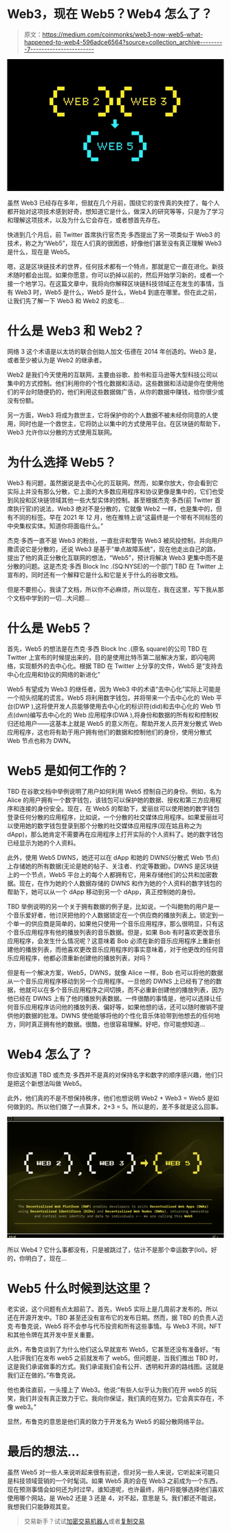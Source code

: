 # Web3，现在 Web5？Web4 怎么了？

> 原文：<https://medium.com/coinmonks/web3-now-web5-what-happened-to-web4-596adce6564?source=collection_archive---------7----------------------->

![](img/02672c3e434b43943976ed6d6771ccbe.png)

虽然 Web3 已经存在多年，但就在几个月前，围绕它的宣传真的失控了，每个人都开始对这项技术感到好奇，想知道它是什么，做深入的研究等等，只是为了学习和理解这项技术，以及为什么它会存在，或者想首先存在。

快进到几个月后，前 Twitter 首席执行官杰克·多西提出了另一项类似于 Web3 的技术，称之为“Web5”，现在人们真的很困惑，好像他们甚至没有真正理解 Web3 是什么，现在是 Web5。

嗯，这是区块链技术的世界，任何技术都有一个特点，那就是它一直在进化。新技术随时都会出现。如果你愿意，你可以扔掉以前的，然后开始学习新的，或者一个接一个地学习。在这篇文章中，我将向你解释区块链科技领域正在发生的事情，当有 Web3 时，Web5 是什么，Web5 是什么，Web4 到底在哪里。但在此之前，让我们先了解一下 Web3 和 Web2 的皮毛…

# 什么是 Web3 和 Web2？

网络 3 这个术语是以太坊的联合创始人加文·伍德在 2014 年创造的。Web3 是，或者至少被认为是 Web2 的继承者。

Web2 是我们今天使用的互联网，主要由谷歌、脸书和亚马逊等大型科技公司以集中的方式控制。他们利用你的个性化数据和活动，这些数据和活动是你在使用他们的平台时随便扔的，他们利用这些数据做广告，从你的数据中赚钱，给你很少或没有份额。

另一方面，Web3 将成为救世主，它将保护你的个人数据不被未经你同意的人使用，同时也是一个救世主，它将防止以集中的方式使用平台。在区块链的帮助下，Web3 允许你以分散的方式使用互联网。

# 为什么选择 Web5？

Web3 有问题，虽然据说是去中心化的互联网。然而，如果你放大，你会看到它实际上并没有那么分散，它上面的大多数应用程序和协议更像是集中的，它们也受到风投和区块链领域其他一些大型实体的控制。甚至根据杰克·多西(前 Twitter 首席执行官)的说法，Web3 绝对不是分散的，它就像 Web2 一样，也是集中的，但有不同的标签。早在 2021 年 12 月，他在推特上说“这最终是一个带有不同标签的中央集权实体。知道你将面临什么。”

杰克·多西一直不是 Web3 的粉丝，一直批评和警告 Web3 被风投控制，并向用户撒谎说它是分散的，还说 Web3 是基于“单点故障系统”，现在他走出自己的路，提出了他的真正分散化互联网的想法，“Web5”，预计将解决 Web3 更集中而不是分散的问题。这是杰克·多西 Block Inc .(SQ:NYSE)的一个部门 TBD 在 Twitter 上宣布的，同时还有一个解释它是什么和它是关于什么的谷歌文档。

但是不要担心，我读了文档，所以你不必麻烦，所以现在，我在这里，写下我从那个文档中学到的一切…大问题…

# 什么是 Web5？

首先，Web5 的想法是在杰克·多西 Block Inc .(原名 square)的公司 TBD 在 Twitter 上宣布的时候提出来的，目的是使用比特币第二层解决方案，即闪电网络，实现额外的去中心化。根据 TBD 在 Twitter 上分享的文件，Web5 是“支持去中心化应用和协议的网络的新进化”

Web5 有望成为 Web3 的继任者，因为 Web3 中的术语“去中心化”实际上可能是一个彻头彻尾的谎言。Web5 将利用数字钱包，并将带来一个去中心化的 Web 平台(DWP ),这将使开发人员能够使用去中心化的标识符(did)和去中心化的 Web 节点(dwn)编写去中心化的 Web 应用程序(DWA ),将身份和数据的所有权和控制权归还给用户——这基本上就是 Web5 的意义所在。帮助开发人员开发分散式 Web 应用程序，这也将有助于用户拥有他们的数据和控制他们的身份，使用分散式 Web 节点也称为 DWN。

# Web5 是如何工作的？

TBD 在谷歌文档中举例说明了用户如何利用 Web5 控制自己的身份。例如，名为 Alice 的用户拥有一个数字钱包，该钱包可以保护她的数据、授权和第三方应用程序和连接的身份安全。现在，在 Web5 的帮助下，爱丽丝可以使用她的数字钱包登录任何分散的应用程序，比如说，一个分散的社交媒体应用程序。如果爱丽丝可以使用她的数字钱包登录到那个分散的社交媒体应用程序(现在姑且称之为 dApp)，那么她肯定不需要再在应用程序上打开实际的个人资料了。她的数字钱包已经显示为她的个人资料。

此外，使用 Web5 DWNS，她还可以在 dApp 和她的 DWNS(分散式 Web 节点)上存储她的所有数据(无论是她的帖子、关注者、约定等数据)。DWNS 是区块链上的一个节点，Web5 平台上的每个人都拥有它，用来存储他们的公共和加密数据。现在，在作为她的个人数据存储的 DWNS 和作为她的个人资料的数字钱包的帮助下，她可以从一个 dApp 移动到另一个 dApp，真正控制她的身份。

TBD 举例说明的另一个关于拥有数据的例子是，比如说，一个叫鲍勃的用户是一个音乐爱好者，他讨厌把他的个人数据锁定在一个供应商的播放列表上。锁定到一个单一的供应商是简单的，如果他只使用一个音乐应用程序，那么很明显，只有这个音乐应用程序有他的播放列表的音乐数据。但是，如果 Bob 有时喜欢更改音乐应用程序，会发生什么情况呢？这意味着 Bob 必须在新的音乐应用程序上重新创建他的播放列表，而他喜欢更改音乐应用程序的事实意味着，对于他更改的任何音乐应用程序，他都必须重新创建他的播放列表，对吗？

但是有一个解决方案，Web5，DWNS，就像 Alice 一样，Bob 也可以将他的数据从一个音乐应用程序移动到另一个应用程序。一旦他的 DWNS 上已经有了他的数据，他就可以在多个音乐应用程序之间切换，而不必重新创建他的播放列表，因为他已经在 DWNS 上有了他的播放列表数据。一件很酷的事情是，他可以选择让任何音乐应用程序访问他的播放列表、偏好等，如果他想的话，还可以随时撤销不提供他的数据的批准。DWNS 使他能够将他的个性化音乐体验带到他想去的任何地方，同时真正拥有他的数据。很酷，也很容易理解。好吧，你可能想知道…

# Web4 怎么了？

你应该知道 TBD 或杰克·多西并不是真的对保持名字和数字的顺序感兴趣，他们只是把这个新想法叫做 Web5。

此外，他们真的不是不想保持秩序，他们也想说明 Web2 + Web3 = Web5 是如何做到的。所以他们做了一点算术，2+3 = 5。所以是的，差不多就是这么回事。

![](img/82acf0d02a8bf38416544226f2fb52a4.png)

所以 Web4？它什么事都没有，只是被跳过了，估计不是那个幸运数字(lol)。好的，你明白了，现在…

# Web5 什么时候到达这里？

老实说，这个问题有点太超前了。首先，Web5 实际上是几周前才发布的。所以还在开源开发中。TBD 甚至还没有宣布它的发布日期。然而，据 TBD 的负责人迈克·布鲁克说，Web5 将不会参与代币投资和所有这些事情。与 Web3 不同，NFT 和其他令牌在其开发中至关重要。

此外，布鲁克谈到了为什么他们这么早就宣布 Web5，它甚至还没有准备好。“有人批评我们在发布 web5 之前就发布了 web5。但问题是，当我们推出 TBD 时，这是我们承诺做事的方式。我们承诺我们会有公开、透明和开源的路线图。这就是我们正在做的。”布鲁克说。

他也勇往直前，一头撞上了 Web3。他说:“有些人似乎认为我们在开 web5 的玩笑，我们并没有真正致力于它。我向你保证，我们真的在努力。它会真实存在，不像 web3。”

显然，布鲁克的意思是他们真的致力于开发名为 Web5 的超分散网络平台。

# 最后的想法…

虽然 Web5 对一些人来说听起来很有前途，但对另一些人来说，它听起来可能只是科技领域营销的一个时髦词。如果 Web5 真的会在 Web3 之前成为一个东西，现在预测事情会如何还为时过早，谁知道呢，也许最终，用户将能够选择他们喜欢使用哪个网站，是 Web2 还是 3 还是 4，对不起，意思是 5。我们都还不能说，我想我们只能静观其变。

> 交易新手？试试[加密交易机器人](/coinmonks/crypto-trading-bot-c2ffce8acb2a)或者[复制交易](/coinmonks/top-10-crypto-copy-trading-platforms-for-beginners-d0c37c7d698c)
